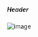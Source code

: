 ##### Header 
![image](https://github.com/user-attachments/assets/07ede48b-e652-418a-b1d3-68a10e5a28c5)
